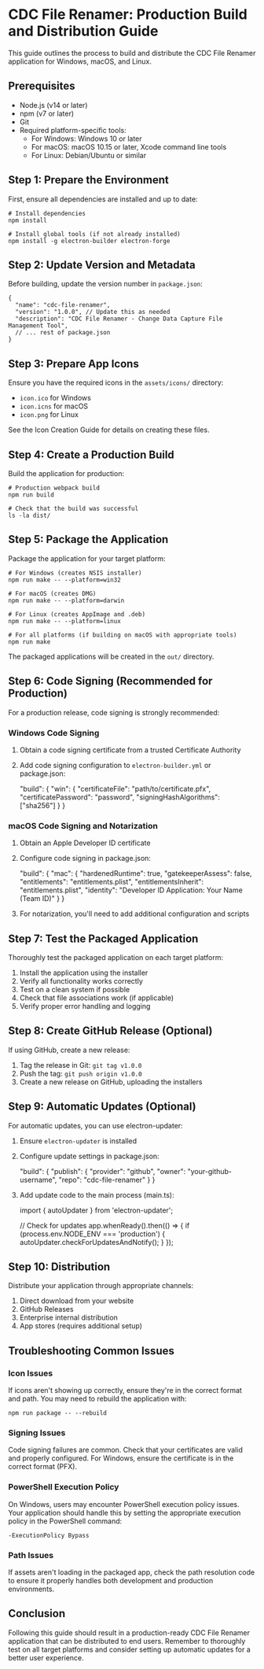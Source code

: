 # CDC File Renamer: Production Build and Distribution Guide

This guide outlines the process to build and distribute the CDC File Renamer application for Windows, macOS, and Linux.

## Prerequisites

- Node.js (v14 or later)
- npm (v7 or later)
- Git
- Required platform-specific tools:
  - For Windows: Windows 10 or later
  - For macOS: macOS 10.15 or later, Xcode command line tools
  - For Linux: Debian/Ubuntu or similar

## Step 1: Prepare the Environment

First, ensure all dependencies are installed and up to date:

    # Install dependencies
    npm install

    # Install global tools (if not already installed)
    npm install -g electron-builder electron-forge

## Step 2: Update Version and Metadata

Before building, update the version number in `package.json`:

    {
      "name": "cdc-file-renamer",
      "version": "1.0.0", // Update this as needed
      "description": "CDC File Renamer - Change Data Capture File Management Tool",
      // ... rest of package.json
    }

## Step 3: Prepare App Icons

Ensure you have the required icons in the `assets/icons/` directory:

- `icon.ico` for Windows
- `icon.icns` for macOS
- `icon.png` for Linux

See the Icon Creation Guide for details on creating these files.

## Step 4: Create a Production Build

Build the application for production:

    # Production webpack build
    npm run build

    # Check that the build was successful
    ls -la dist/

## Step 5: Package the Application

Package the application for your target platform:

    # For Windows (creates NSIS installer)
    npm run make -- --platform=win32

    # For macOS (creates DMG)
    npm run make -- --platform=darwin

    # For Linux (creates AppImage and .deb)
    npm run make -- --platform=linux

    # For all platforms (if building on macOS with appropriate tools)
    npm run make

The packaged applications will be created in the `out/` directory.

## Step 6: Code Signing (Recommended for Production)

For a production release, code signing is strongly recommended:

### Windows Code Signing

1. Obtain a code signing certificate from a trusted Certificate Authority
2. Add code signing configuration to `electron-builder.yml` or package.json:

    "build": {
      "win": {
        "certificateFile": "path/to/certificate.pfx",
        "certificatePassword": "password",
        "signingHashAlgorithms": ["sha256"]
      }
    }

### macOS Code Signing and Notarization

1. Obtain an Apple Developer ID certificate
2. Configure code signing in package.json:

    "build": {
      "mac": {
        "hardenedRuntime": true,
        "gatekeeperAssess": false,
        "entitlements": "entitlements.plist",
        "entitlementsInherit": "entitlements.plist",
        "identity": "Developer ID Application: Your Name (Team ID)"
      }
    }

3. For notarization, you'll need to add additional configuration and scripts

## Step 7: Test the Packaged Application

Thoroughly test the packaged application on each target platform:

1. Install the application using the installer
2. Verify all functionality works correctly
3. Test on a clean system if possible
4. Check that file associations work (if applicable)
5. Verify proper error handling and logging

## Step 8: Create GitHub Release (Optional)

If using GitHub, create a new release:

1. Tag the release in Git: `git tag v1.0.0`
2. Push the tag: `git push origin v1.0.0`
3. Create a new release on GitHub, uploading the installers

## Step 9: Automatic Updates (Optional)

For automatic updates, you can use electron-updater:

1. Ensure `electron-updater` is installed
2. Configure update settings in package.json:

    "build": {
      "publish": {
        "provider": "github",
        "owner": "your-github-username",
        "repo": "cdc-file-renamer"
      }
    }

3. Add update code to the main process (main.ts):

    import { autoUpdater } from 'electron-updater';

    // Check for updates
    app.whenReady().then(() => {
      if (process.env.NODE_ENV === 'production') {
        autoUpdater.checkForUpdatesAndNotify();
      }
    });

## Step 10: Distribution

Distribute your application through appropriate channels:

1. Direct download from your website
2. GitHub Releases
3. Enterprise internal distribution
4. App stores (requires additional setup)

## Troubleshooting Common Issues

### Icon Issues

If icons aren't showing up correctly, ensure they're in the correct format and path. You may need to rebuild the application with:

    npm run package -- --rebuild

### Signing Issues

Code signing failures are common. Check that your certificates are valid and properly configured. For Windows, ensure the certificate is in the correct format (PFX).

### PowerShell Execution Policy

On Windows, users may encounter PowerShell execution policy issues. Your application should handle this by setting the appropriate execution policy in the PowerShell command:

    -ExecutionPolicy Bypass

### Path Issues

If assets aren't loading in the packaged app, check the path resolution code to ensure it properly handles both development and production environments.

## Conclusion

Following this guide should result in a production-ready CDC File Renamer application that can be distributed to end users. Remember to thoroughly test on all target platforms and consider setting up automatic updates for a better user experience.